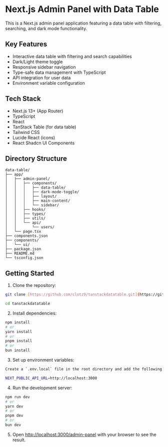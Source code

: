 # Next.js Admin Panel with Data Table

This is a Next.js admin panel application featuring a data table with filtering, searching, and dark mode functionality.

## Key Features

- Interactive data table with filtering and search capabilities
- Dark/Light theme toggle
- Responsive sidebar navigation
- Type-safe data management with TypeScript
- API integration for user data
- Environment variable configuration

## Tech Stack

- Next.js 13+ (App Router)
- TypeScript
- React
- TanStack Table (for data table)
- Tailwind CSS
- Lucide React (icons)
- React Shadcn UI Components

## Directory Structure

```
data-table/
├── app/
│   ├── admin-panel/
│   │   ├── components/
│   │   │   ├── data-table/
│   │   │   ├── dark-mode-toggle/
│   │   │   ├── layout/
│   │   │   ├── main-content/
│   │   │   └── sidebar/
│   │   ├── hooks/
│   │   ├── types/
│   │   ├── utils/
│   │   └── api/
│   │       └── users/
│   └── page.tsx
├── components.json
├── components/
│   └── ui/
├── package.json
├── README.md
└── tsconfig.json
```

## Getting Started

1. Clone the repository:

```bash
git clone [https://github.com/clotz9/tanstackdatatable.git](https://github.com/clotz9/tanstackdatatable.git)

cd tanstackdatatable
```

2. Install dependencies:

```bash
npm install
# or
yarn install
# or
pnpm install
# or
bun install
```

3. Set up environment variables:

```bash
Create a `.env.local` file in the root directory and add the following variables:

NEXT_PUBLIC_API_URL=http://localhost:3000
```

4. Run the development server:

```bash
npm run dev
# or
yarn dev
# or
pnpm dev
# or
bun dev
```

5. Open [http://localhost:3000/admin-panel](http://localhost:3000/admin-panel) with your browser to see the result.
